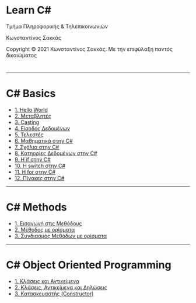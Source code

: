 <html>
<body>
<h1> Learn C#</h1>
<p> Τμήμα Πληροφορικής & Τηλεπικοινωνιών </p>
<p> Κωνσταντίνος Σακκάς</p>
<p>Copyright © 2021 Κωνσταντίνος Σακκάς. Με την επιφύλαξη παντός δικαιώματος</p>
  <h1></h1>
<hr>

<h1>C# Basics</h1>

<ul>
<li><a href="https://github.com/ksakkas/Learn-C-Sharp/blob/main/Codes/1_intro.cs" target="_blank">1. Hello World</a> </li>
<li><a href="https://github.com/ksakkas/Learn-C-Sharp/blob/main//Codes/2_var.cs" target="_blank">2. Μεταβλητές</a> </li>
<li><a href="https://github.com/ksakkas/Learn-C-Sharp/blob/main//Codes/3_casting.cs" target="_blank">3. Casting</a> </li>
<li><a href="https://github.com/ksakkas/Learn-C-Sharp/blob/main//Codes/4_input.cs" target="_blank">4. Είσοδος Δεδομένων</a> </li>
<li><a href="https://github.com/ksakkas/Learn-C-Sharp/blob/main//Codes/5_operators.cs" target="_blank">5. Τελεστές</a> </li>
<li><a href="https://github.com/ksakkas/Learn-C-Sharp/blob/main//Codes/6_math.cs" target="_blank">6. Μαθηματικά στην C#</a> </li>
<li><a href="https://github.com/ksakkas/Learn-C-Sharp/blob/main//Codes/cm.cs" target="_blank">7. Σχόλια στην C#</a> </li>
<li><a href="https://github.com/ksakkas/Learn-C-Sharp/blob/main//Codes/datatype.cs" target="_blank">8. Κατηορίες Δεδομένων στην C#</a> </li>
<li><a href="https://github.com/ksakkas/Learn-C-Sharp/blob/main//Codes/if.cs" target="_blank">9. Η if στην C#</a> </li>
<li><a href="https://github.com/ksakkas/Learn-C-Sharp/blob/main//Codes/switch.cs" target="_blank">10. Η switch στην C#</a> </li>
<li><a href="https://github.com/ksakkas/Learn-C-Sharp/blob/main//Codes/for.cs" target="_blank">11. Η for στην C#</a> </li>
<li><a href="https://github.com/ksakkas/Learn-C-Sharp/blob/main//Codes/for.cs" target="_blank">12. Πίνακες στην C#</a> </li>

</ul>

  <hr>
  
  <h1>C# Methods</h1>
<ul>
<li><a href="https://github.com/ksakkas/Learn-C-Sharp/blob/main/Codes/method1.cs" target="_blank">1. Εισαγωγή στις Μεθόδους</a> </li>
  <li><a href="https://github.com/ksakkas/Learn-C-Sharp/blob/main/Codes/method2.cs" target="_blank">2.  Μέθοδος με ορίσματα</a> </li>
  <li><a href="https://github.com/ksakkas/Learn-C-Sharp/blob/main/Codes/method3.cs" target="_blank">3.  Συνδιασμός Μεθόδων με ορίσματα</a> </li>

  </ul>
  
  <hr>
  
  <h1>C# Object Oriented Programming</h1>
<ul>
<li><a href="https://github.com/ksakkas/Learn-C-Sharp/blob/main/Codes/oop1.cs" target="_blank">1. Κλάσεις και Αντικείμενα</a> </li>
 <li><a href="https://github.com/ksakkas/Learn-C-Sharp/blob/main/Codes/oop1.cs" target="_blank">2. Κλάσεις, Αντικείμενα και Δηλώσεις</a> </li>
 <li><a href="https://github.com/ksakkas/Learn-C-Sharp/blob/main/Codes/constructor.cs" target="_blank">3. Κατασκευαστής (Constructor)</a> </li>


  </ul>
